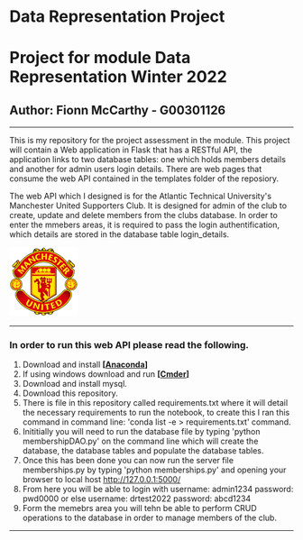 # Data Representation Project </n>

# Project for module Data Representation Winter 2022 </n>

## Author: Fionn McCarthy - G00301126 </n>
---
This is my repository for the project assessment in the module. This project will contain a Web application in Flask that has a RESTful API, the application
links to two database tables: one which holds members details and another for admin users login details. There are web pages that consume the web API contained in the templates folder of the reposiory. 

The web API which I designed is for the Atlantic Technical University's Manchester United Supporters Club. It is designed for admin of the club to create, update and delete members from the clubs database. In order to enter the mmebers areas, it is required to pass the login authentification, which details are stored in the database table login_details. 


![xplotoutput](templates/images/standard.png)

---
### In order to run this web API please read the following.
1. Download and install **[[Anaconda](https://www.anaconda.com/products/individual)]**  
2. If using windows download and run **[[Cmder](https://cmder.net/)]** 
3. Download and install mysql. 
3. Download this repository.
4. There is file in this repository called requirements.txt where it will detail the necessary requirements to run the notebook, to create this I ran this command in command line: 'conda list -e > requirements.txt' command.
5. Inititially you will need to run the database file by typing 'python membershipDAO.py' on the command line which will create the database, the database tables and populate the database tables. 
6. Once this has been done you can now run the server file memberships.py by typing 'python memberships.py' and opening your browser to local host http://127.0.0.1:5000/ 
7. From here you will be able to login with username: admin1234 password: pwd0000 or else username: drtest2022 password: abcd1234
8. Form the memebrs area you will tehn be able to perform CRUD operations to the database in order to manage members of the club. 
---

